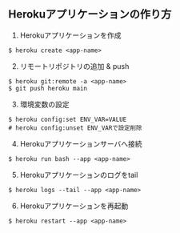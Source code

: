 ## Herokuアプリケーションの作り方

1. Herokuアプリケーションを作成
```
$ heroku create <app-name>
```

2. リモートリポジトリの追加 & push
```
$ heroku git:remote -a <app-name>
$ git push heroku main
```

3. 環境変数の設定
```
$ heroku config:set ENV_VAR=VALUE
# heroku config:unset ENV_VARで設定削除
```

4. Herokuアプリケーションサーバへ接続
```
$ heroku run bash --app <app-name>
```

5. Herokuアプリケーションのログをtail
```
$ heroku logs --tail --app <app-name>
```

6. Herokuアプリケーションを再起動
```
$ heroku restart --app <app-name>
```

